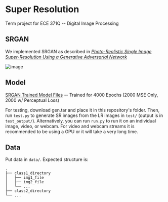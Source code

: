 # Super Resolution

Term project for ECE 371Q -- Digital Image Processing

## SRGAN

We implemented SRGAN as described in [<em>Photo-Realistic Single Image Super-Resolution Using a Generative Adversarial
Network</em>](https://arxiv.org/pdf/1609.04802.pdf)

![image](https://user-images.githubusercontent.com/84476225/198865448-44935565-bc64-4849-9c99-64f45be3d54b.png)

## Model

[SRGAN Trained Model Files](https://drive.google.com/drive/folders/1JY2nZuanTdqid_lJ65mRdZfsasl__KQ3?usp=sharing) -- Trained for 4000 Epochs (2000 MSE Only, 2000 w/ Perceptual Loss)

For testing, download gen.tar and place it in this repository's folder. Then, run `test.py` to generate SR images from the LR images in `test/` (output is in `test_output/`). Alternatively, you can run `run.py` to run it on an individual image, video, or webcam. For video and webcam streams it is recommended to be using a GPU or it will take a very long time.

## Data

Put data in `data/`. Expected structure is:
```
.
├── class1_directory
│   ├── img1_file
│   ├── img2_file
│   └── ...
├── class2_directory
└── ...
```
